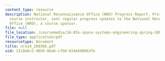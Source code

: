 ```yaml
---
content_type: resource
description: National Reconnaissance Office (NRO) Progress Report. Prof. Miller, a
  course instructor, sent regular progress updates to the National Reconnaissance
  Office (NRO), a course sponsor.
file: null
file_location: /coursemedia/16-83x-space-systems-engineering-spring-2002-spring-2003/22c8ebc2d6560ba6cfbdb14e698863fe_nro14_200305.pdf
file_type: application/pdf
resourcetype: Document
title: nro14_200305.pdf
uid: 22c8ebc2-d656-0ba6-cfbd-b14e698863fe
---
```

